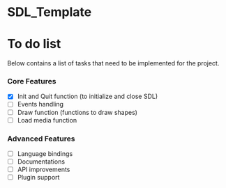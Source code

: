 # SDL_Template


# To do list
Below contains a list of tasks that need to be implemented for the project.

### Core Features
- [x] Init and Quit function (to initialize and close SDL)
- [ ] Events handling
- [ ] Draw function (functions to draw shapes)
- [ ] Load media function

### Advanced Features
- [ ] Language bindings
- [ ] Documentations
- [ ] API improvements
- [ ] Plugin support
